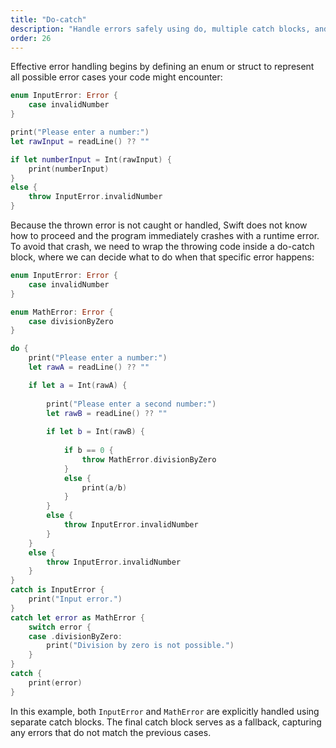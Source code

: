 ```yaml
---
title: "Do-catch"
description: "Handle errors safely using do, multiple catch blocks, and fallback handling to manage different error types gracefully."
order: 26
---
```


Effective error handling begins by defining an enum or struct to represent all possible error cases your code might encounter:

```swift
enum InputError: Error {
    case invalidNumber
}

print("Please enter a number:")
let rawInput = readLine() ?? ""

if let numberInput = Int(rawInput) {
    print(numberInput)
}
else {
    throw InputError.invalidNumber
}
```

Because the thrown error is not caught or handled, Swift does not know how to proceed and the program immediately crashes with a runtime error. To avoid that crash, we need to wrap the throwing code inside a do-catch block, where we can decide what to do when that specific error happens:

```swift
enum InputError: Error {
    case invalidNumber
}

enum MathError: Error {
    case divisionByZero
}

do {
    print("Please enter a number:")
    let rawA = readLine() ?? ""

    if let a = Int(rawA) {
        
        print("Please enter a second number:")
        let rawB = readLine() ?? ""
        
        if let b = Int(rawB) {
            
            if b == 0 {
                throw MathError.divisionByZero
            }
            else {
                print(a/b)
            }
        }
        else {
            throw InputError.invalidNumber
        }
    }
    else {
        throw InputError.invalidNumber
    }
}
catch is InputError {
    print("Input error.")
}
catch let error as MathError {
    switch error {
    case .divisionByZero:
        print("Division by zero is not possible.")
    }
}
catch {
    print(error)
}
```

In this example, both `InputError` and `MathError` are explicitly handled using separate catch blocks. The final catch block serves as a fallback, capturing any errors that do not match the previous cases.

